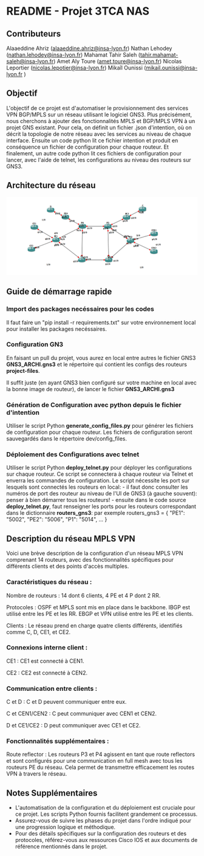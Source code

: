 
# README - Projet 3TCA NAS

## Contributeurs

Alaaeddine Ahriz (alaaeddine.ahriz@insa-lyon.fr)
Nathan Lehodey (nathan.lehodey@insa-lyon.fr)
Mahamat Tahir Saleh (tahir.mahamat-saleh@insa-lyon.fr)
Amet Aly Toure (amet.toure@insa-lyon.fr)
Nicolas Leportier (nicolas.lepotier@insa-lyon.fr)
Mikaîl Ounissi (mikail.ounissi@insa-lyon.fr )




## Objectif

L'objectif de ce projet est d'automatiser le provisionnement des services VPN BGP/MPLS sur un réseau utilisant le logiciel GNS3. Plus précisément, nous cherchons à ajouter des fonctionnalités MPLS et BGP/MPLS VPN à un projet GNS existant.
Pour cela, on définit un fichier .json d'intention, où on décrit la topologie de notre réseau avec les services au niveau de chaque interface.
Ensuite un code python lit ce fichier intention et produit en conséquence un fichier de configuration pour chaque routeur. Et finalement, un autre code python lit ces fichiers de configuration pour lancer, avec l'aide de telnet, les configurations au niveau des routeurs sur GNS3.

## Architecture du réseau

![alt text](Archi.png)

## Guide de démarrage rapide
### Import des packages necéssaires pour les codes
Il faut faire un "pip install -r requirements.txt" sur votre environnement local pour installer les packages necéssaires.
### Configuration GN3
En faisant un pull du projet, vous aurez en local entre autres le fichier GNS3 **GNS3_ARCHI.gns3** et le répertoire qui contient les configs
des routeurs **project-files**.

Il suffit juste (en ayant GNS3 bien configuré sur votre machine en local avec la bonne image de routeur), de lancer le fichier **GNS3_ARCHI.gns3**

### Génération de Configuration avec python depuis le fichier d'intention

Utiliser le script Python **generate_config_files.py** pour générer les fichiers de configuration pour chaque routeur.
Les fichiers de configuration seront sauvegardés dans le répertoire dev/config_files.

### Déploiement des Configurations avec telnet

Utiliser le script Python **deploy_telnet.py** pour déployer les configurations sur chaque routeur.
Ce script se connectera à chaque routeur via Telnet et enverra les commandes de configuration.
Le script nécessite les port sur lesquels sont connectés les routeurs en local: 
    - il faut donc consulter les numéros de port des routeur au niveau de l'UI de GNS3 (à gauche souvent): penser à bien démarrer tous les routeurs!
    - ensuite dans le code source **deploy_telnet.py**, faut renseigner les ports pour les routeurs correspondant dans le dictionnaire **routers_gns3**: par exemple routers_gns3 = {
                                                        "PE1": "5002",
                                                        "PE2": "5006",
                                                        "P1": "5014",
                                                        ...
                                                        }


## Description du réseau MPLS VPN
Voici une brève description de la configuration d'un réseau MPLS VPN comprenant 14 routeurs, avec des fonctionnalités spécifiques pour différents clients et des points d'accès multiples.

### Caractéristiques du réseau :
Nombre de routeurs : 14 dont 6 clients, 4 PE et 4 P dont 2 RR.

Protocoles : OSPF et MPLS sont mis en place dans le backbone. IBGP est utilisé entre les PE et les RR. EBGP et VPN utilisé entre les PE et les clients.

Clients :
Le réseau prend en charge quatre clients différents, identifiés comme C, D, CE1, et CE2.

### Connexions interne client :
CE1 : CE1 est connecté à CEN1.

CE2 : CE2 est connecté à CEN2.

### Communication entre clients :
C et D : C et D peuvent communiquer entre eux.

C et CEN1/CEN2 : C peut communiquer avec CEN1 et CEN2.

D et CE1/CE2 : D peut communiquer avec CE1 et CE2.

### Fonctionnalités supplémentaires :

Route reflector : Les routeurs P3 et P4 agissent en tant que route reflectors et sont configurés pour une communication en full mesh avec tous les routeurs PE du réseau. Cela permet de transmettre efficacement les routes VPN à travers le réseau.

## Notes Supplémentaires

- L'automatisation de la configuration et du déploiement est cruciale pour ce projet. Les scripts Python fournis facilitent grandement ce processus.
- Assurez-vous de suivre les phases du projet dans l'ordre indiqué pour une progression logique et méthodique.
- Pour des détails spécifiques sur la configuration des routeurs et des protocoles, référez-vous aux ressources Cisco IOS et aux documents de référence mentionnés dans le projet.
